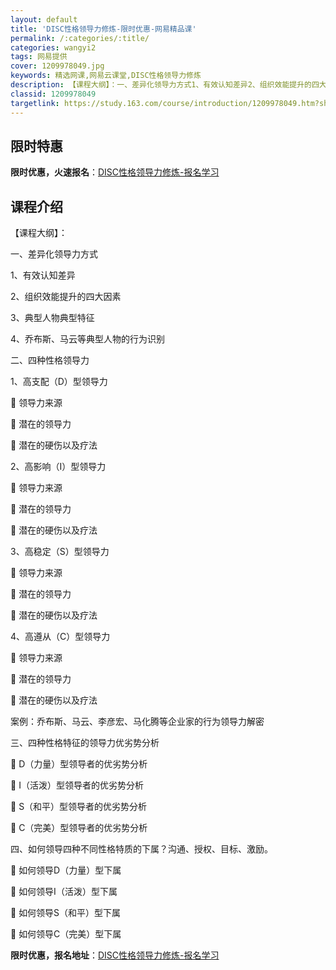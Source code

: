 ```yaml
---
layout: default
title: 'DISC性格领导力修炼-限时优惠-网易精品课'
permalink: /:categories/:title/
categories: wangyi2
tags: 网易提供
cover: 1209978049.jpg
keywords: 精选网课,网易云课堂,DISC性格领导力修炼
description: 【课程大纲】：一、差异化领导力方式1、有效认知差异2、组织效能提升的四大因素3、典型人物典型特征4、乔布斯、马云等典型人
classid: 1209978049
targetlink: https://study.163.com/course/introduction/1209978049.htm?share=1&shareId=1025206652&utm_campaign=share&utm_medium=iphoneShare&utm_source=&utm_u=1025206652
---
```


## 限时特惠

**限时优惠，火速报名**：[DISC性格领导力修炼-报名学习](https://study.163.com/course/introduction/1209978049.htm?share=1&shareId=1025206652&utm_campaign=share&utm_medium=iphoneShare&utm_source=&utm_u=1025206652)

## 课程介绍

【课程大纲】：

一、差异化领导力方式

1、有效认知差异

2、组织效能提升的四大因素

3、典型人物典型特征

4、乔布斯、马云等典型人物的行为识别



二、四种性格领导力

1、高支配（D）型领导力

	领导力来源

	潜在的领导力

	潜在的硬伤以及疗法

2、高影响（I）型领导力

	领导力来源

	潜在的领导力

	潜在的硬伤以及疗法

3、高稳定（S）型领导力

	领导力来源

	潜在的领导力

	潜在的硬伤以及疗法

4、高遵从（C）型领导力

	领导力来源

	潜在的领导力

	潜在的硬伤以及疗法

案例：乔布斯、马云、李彦宏、马化腾等企业家的行为领导力解密



三、四种性格特征的领导力优劣势分析

	D（力量）型领导者的优劣势分析

	I（活泼）型领导者的优劣势分析

	S（和平）型领导者的优劣势分析

	C（完美）型领导者的优劣势分析



四、如何领导四种不同性格特质的下属？沟通、授权、目标、激励。

	如何领导D（力量）型下属

	如何领导I（活泼）型下属

	如何领导S（和平）型下属

	如何领导C（完美）型下属

**限时优惠，报名地址**：[DISC性格领导力修炼-报名学习](https://study.163.com/course/introduction/1209978049.htm?share=1&shareId=1025206652&utm_campaign=share&utm_medium=iphoneShare&utm_source=&utm_u=1025206652)

